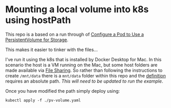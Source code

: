 # Mounting a local volume into k8s using hostPath

This repo is a based on a run through of [Configure a Pod to Use a PersistentVolume for Storage](https://kubernetes.io/docs/tasks/configure-pod-container/configure-persistent-volume-storage/).

This makes it easier to tinker with the files...

I've run it using the k8s that is installed by Docker Desktop for Mac. In this
scenario the host is a VM running on the Mac, but some host folders are
made available via
[File Sharing](https://docs.docker.com/docker-for-mac/#file-sharing).
So rather than following the instructions to create `/mnt/data`
there is a `mnt/data` folder within this repo and the [definition](./pv-volume.yaml) requires an absolute path. _This will need to be
updated to run the example_.

Once you have modified the path simply deploy using:

```
kubectl apply -f ./pv-volume.yaml
```
